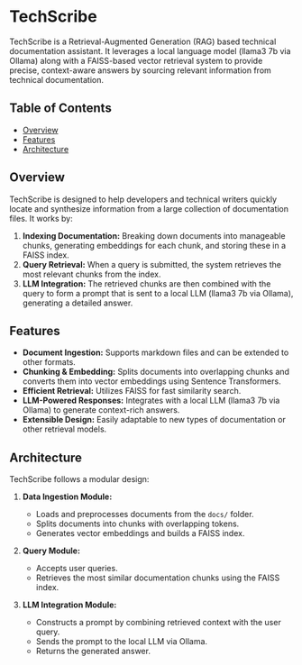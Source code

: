 # TechScribe

TechScribe is a Retrieval-Augmented Generation (RAG) based technical documentation assistant. It leverages a local language model (llama3 7b via Ollama) along with a FAISS-based vector retrieval system to provide precise, context-aware answers by sourcing relevant information from technical documentation.

## Table of Contents

- [Overview](#overview)
- [Features](#features)
- [Architecture](#architecture)

## Overview

TechScribe is designed to help developers and technical writers quickly locate and synthesize information from a large collection of documentation files. It works by:

1. **Indexing Documentation:** Breaking down documents into manageable chunks, generating embeddings for each chunk, and storing these in a FAISS index.
2. **Query Retrieval:** When a query is submitted, the system retrieves the most relevant chunks from the index.
3. **LLM Integration:** The retrieved chunks are then combined with the query to form a prompt that is sent to a local LLM (llama3 7b via Ollama), generating a detailed answer.

## Features

- **Document Ingestion:** Supports markdown files and can be extended to other formats.
- **Chunking & Embedding:** Splits documents into overlapping chunks and converts them into vector embeddings using Sentence Transformers.
- **Efficient Retrieval:** Utilizes FAISS for fast similarity search.
- **LLM-Powered Responses:** Integrates with a local LLM (llama3 7b via Ollama) to generate context-rich answers.
- **Extensible Design:** Easily adaptable to new types of documentation or other retrieval models.

## Architecture

TechScribe follows a modular design:

1. **Data Ingestion Module:**  
   - Loads and preprocesses documents from the `docs/` folder.
   - Splits documents into chunks with overlapping tokens.
   - Generates vector embeddings and builds a FAISS index.

2. **Query Module:**  
   - Accepts user queries.
   - Retrieves the most similar documentation chunks using the FAISS index.

3. **LLM Integration Module:**  
   - Constructs a prompt by combining retrieved context with the user query.
   - Sends the prompt to the local LLM via Ollama.
   - Returns the generated answer.


